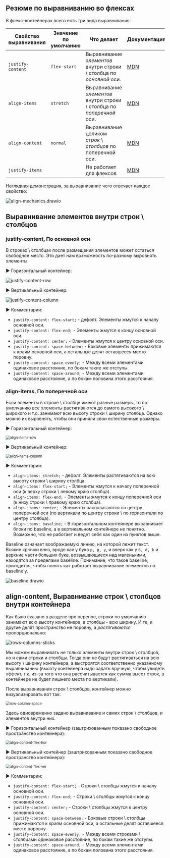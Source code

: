 ## Резюме по выравниванию во флексах

В флекс-контейнерах всего есть три вида выравнивания:

| Свойство выравнивания | Значение по умолчанию | Что делает                                                   | Документация                                                 |
| --------------------- | --------------------- | ------------------------------------------------------------ | ------------------------------------------------------------ |
| `justify-content`     | `flex-start`          | Выравнивание *элементов* внутри строки \ столбца по *основной* оси. | [MDN](https://developer.mozilla.org/en-US/docs/Web/CSS/justify-content) |
| `align-items`         | `stretch`             | Выравнивание *элементов* внутри строки \ столбца по *поперечной* оси. | [MDN](https://developer.mozilla.org/en-US/docs/Web/CSS/align-items) |
| `align-content`       | `normal`              | Выравнивание целиком *строк* \ *столбцов* по поперечной оси. | [MDN](https://developer.mozilla.org/en-US/docs/Web/CSS/align-content) |
| `justify-items`       |                       | Не работает для флексов                                      | [MDN](https://developer.mozilla.org/en-US/docs/Web/CSS/justify-items) |

Наглядная демонстрация, за выравнивание чего отвечает каждое свойство:

![align-mechanics.drawio](img/align-mechanics.drawio.svg)



## Выравнивание элементов внутри строк \ столбцов

### justify-content, По основной оси

В строках \ столбцах после размещения элементов может остаться свободное место. Это дает нам возможность по-разному выровнять элементы.

► Горизонтальный контейнер:

![justify-content-row](img/justify-content-row.png)

► Вертикальный контейнер:

![justify-content-column](img/justify-content-column.png)

► Комментарии:

* `justify-content: flex-start;` - дефолт. Элементы жмутся к началу основной оси.
* `justify-content: flex-end;` - Элементы жмутся к концу основной оси.
* `justify-content: center;` - Элементы жмутся к центру основной оси.
* `justify-content: space-between;` - Боковые элементы прижимаются к краям основной оси, а остальные делят оставшееся место поровну.
* `justify-content: space-evenly;` - Между всеми элементами одинаковое расстояние, по бокам такие же отступы.
* `justify-content: space-around;` - Между всеми элементами одинаковое расстояние, а по бокам половина этого расстояния.

### align-items, По поперечной оси

Если элементы в строке \ столбце имеют разные размеры, то по умолчанию все элементы растягиваются до самого высокого \ широкого и т.о. занимают всю высоту строки \ ширину столбца. Однако можно их выровнять, чтобы они приняли свои естественные размеры.

► Горизонтальный контейнер:

<img src="img/align-items-row.png" alt="align-items-row" style="zoom:80%;" />

► Вертикальный контейнер:

<img src="img/align-items-column.png" alt="align-items-column" style="zoom:80%;" />

► Комментарии:

* `align-items: stretch;` - дефолт. Элементы растягиваются на всю высоту строки \ ширину столбца.
* `align-items: flex-start;` - Элементы жмутся к началу поперечной оси (к верху строки \ левому краю столбца).
* `align-items: flex-end;` - Элементы жмутся к концу поперечной оси (к низу строки \ правому краю столбца).
* `align-items: center;` - Элементы располагаются по центру поперечной оси (по вертикали по центру строки \ по горизонтали по центру столбца).
* `align-items: baseline;` - В горизонтальном контейнере выравнивает блоки по baseline, а в вертикальном контейнере не понятно. Возможно, что не работает и ведет себя как один из пунктов выше.

Baseline означает воображаемую линию, на которой лежит текст. Всякие крючки вниз, вроде как у букв `р, д, у`, и вверх как у `б, d, k` и верхние части больших букв, возвышающиеся над маленькими, находятся за пределами baseline. Понимание, что такое baseline, пригодится, чтобы понять как работает выравнивание элементов по baseline'у.

![baseline.drawio](img/baseline.drawio.svg)

## align-content, Выравнивание строк \ столбцов внутри контейнера

Как было сказано в разделе про перенос, строки по умолчанию занимают всю высоту контейнера, а столбцы - всю ширину. И те, и другие делят пространство не поровну, а *растягиваются* пропорционально:

![rows-columns-sticks](img/rows-columns-sticks.png)

Мы можем выравнивать не только элементы внутри строк \ столбцов, но и сами строки и столбцы. Тогда они не будут растягиваться на всю высоту \ ширину контейнера, а выстроятся соответственно указанному выравниванию (высоту контейнера надо задать вручную, чтобы увидеть эффект, т.к. из-за того что она рассчитывается как сумма высот строк, в контейнере не будет лишнего места по вертикали).

После выравнивания строк \ столбцов, контейнер можно визуализировать вот так:

<img src="img/row-column-space.png" alt="row-column-space" style="zoom:80%;" />

Здесь одновременно задано выравнивание и самих строк \ столбцов, и элементов внутри них.

► Горизонтальный контейнер (заштрихованным показано свободное пространство контейнера):

<img src="img/align-content-flex-hor.png" alt="align-content-flex-hor" style="zoom:80%;" />

► Вертикальный контейнер (заштрихованным показано свободное пространство контейнера):

<img src="img/align-content-flex-ver.png" alt="align-content-flex-ver" style="zoom:80%;" />

► Комментарии:

* `justify-content: flex-start;` - Строки \ столбцы жмутся к началу основной оси.
* `justify-content: flex-end;` - Строки \ столбцы жмутся к концу основной оси.
* `justify-content: center;` - Строки \ столбцы жмутся к центру основной оси.
* `justify-content: space-between;` - Боковые строки \ столбцы прижимаются к краям основной оси, а остальные делят оставшееся место поровну.
* `justify-content: space-evenly;` - Между всеми строками \ столбцами одинаковое расстояние, по бокам такие же отступы.
* `justify-content: space-around;` - Между всеми элементами одинаковое расстояние, а по бокам половина этого расстояния.

